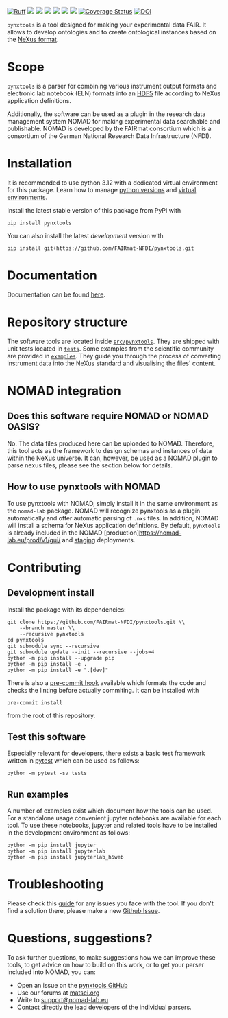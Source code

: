 [![Ruff](https://img.shields.io/endpoint?url=https://raw.githubusercontent.com/astral-sh/ruff/main/assets/badge/v2.json)](https://github.com/astral-sh/ruff)
![](https://github.com/FAIRmat-NFDI/pynxtools/actions/workflows/pytest.yml/badge.svg)
![](https://github.com/FAIRmat-NFDI/pynxtools/actions/workflows/pylint.yml/badge.svg)
![](https://github.com/FAIRmat-NFDI/pynxtools/actions/workflows/publish.yml/badge.svg)
![](https://img.shields.io/pypi/pyversions/pynxtools)
![](https://img.shields.io/pypi/l/pynxtools)
![](https://img.shields.io/pypi/v/pynxtools)
[![Coverage Status](https://coveralls.io/repos/github/FAIRmat-NFDI/pynxtools/badge.svg?branch=master&kill_cache=1)](https://coveralls.io/github/FAIRmat-NFDI/pynxtools?branch=master)
[![DOI](https://zenodo.org/badge/DOI/10.5281/zenodo.1323437.svg)](https://doi.org/10.5281/zenodo.13862042)

`pynxtools` is a tool designed for making your experimental data FAIR.
It allows to develop ontologies and to create ontological instances based on the [NeXus format](https://www.nexusformat.org/).

# Scope

`pynxtools` is a parser for combining various instrument output formats and electronic lab notebook (ELN) formats into an [HDF5](https://support.hdfgroup.org/HDF5/) file according to NeXus application definitions.

Additionally, the software can be used as a plugin in the research data management system NOMAD for
making experimental data searchable and publishable. NOMAD is developed by the FAIRmat consortium which is a consortium of the German National Research Data Infrastructure (NFDI).

# Installation

It is recommended to use python 3.12 with a dedicated virtual environment for this package.
Learn how to manage [python versions](https://github.com/pyenv/pyenv) and
[virtual environments](https://realpython.com/python-virtual-environments-a-primer/).

Install the latest stable version of this package from PyPI with

```shell
pip install pynxtools
```

You can also install the latest _development_ version with

```shell
pip install git+https://github.com/FAIRmat-NFDI/pynxtools.git
```

# Documentation
Documentation can be found [here](https://fairmat-nfdi.github.io/pynxtools/).

# Repository structure

The software tools are located inside [`src/pynxtools`](https://github.com/FAIRmat-NFDI/pynxtools/tree/master/src/pynxtools). They are shipped with unit tests located in [`tests`](https://github.com/FAIRmat-NFDI/pynxtools/tree/master/tests).
Some examples from the scientific community are provided in [`examples`](https://github.com/FAIRmat-NFDI/pynxtools/tree/master/examples). They guide you through the process of converting instrument data into the NeXus standard and visualising the files' content.

# NOMAD integration

## Does this software require NOMAD or NOMAD OASIS?

No. The data files produced here can be uploaded to NOMAD. Therefore, this tool acts as the framework to design schemas and instances of data within the NeXus universe. It can, however, be used as a NOMAD plugin to parse nexus files, please see the section below for details.

## How to use pynxtools with NOMAD

To use pynxtools with NOMAD, simply install it in the same environment as the `nomad-lab` package.
NOMAD will recognize pynxtools as a plugin automatically and offer automatic parsing of `.nxs` files. In addition, NOMAD will install a schema for NeXus application definitions.
By default, `pynxtools` is already included in the NOMAD [production]https://nomad-lab.eu/prod/v1/gui/ and [staging](https://nomad-lab.eu/prod/v1/staging/gui/) deployments.

# Contributing

## Development install

Install the package with its dependencies:

```shell
git clone https://github.com/FAIRmat-NFDI/pynxtools.git \\
    --branch master \\
    --recursive pynxtools
cd pynxtools
git submodule sync --recursive
git submodule update --init --recursive --jobs=4
python -m pip install --upgrade pip
python -m pip install -e .
python -m pip install -e ".[dev]"
```

There is also a [pre-commit hook](https://pre-commit.com/#intro) available
which formats the code and checks the linting before actually commiting.
It can be installed with
```shell
pre-commit install
```
from the root of this repository.

## Test this software

Especially relevant for developers, there exists a basic test framework written in
[pytest](https://docs.pytest.org/en/stable/) which can be used as follows:

```shell
python -m pytest -sv tests
```

## Run examples

A number of examples exist which document how the tools can be used. For a standalone
usage convenient jupyter notebooks are available for each tool. To use these notebooks, jupyter
and related tools have to be installed in the development environment as follows:

```shell
python -m pip install jupyter
python -m pip install jupyterlab
python -m pip install jupyterlab_h5web
```
# Troubleshooting

Please check this [guide](https://fairmat-nfdi.github.io/pynxtools/tutorial/troubleshooting.html) for any issues you face with the tool. If you don't find a solution there, please make a new [Github Issue](https://github.com/FAIRmat-NFDI/pynxtools/issues/new?template=bug.yaml).

# Questions, suggestions?

To ask further questions, to make suggestions how we can improve these tools, to get advice
on how to build on this work, or to get your parser included into NOMAD, you can:

- Open an issue on the [pynxtools GitHub](https://github.com/FAIRmat-NFDI/pynxtools/issues)
- Use our forums at [matsci.org](https://matsci.org/c/nomad/32)
- Write to [support@nomad-lab.eu](mailto:support@nomad-lab.eu)
- Contact directly the lead developers of the individual parsers.